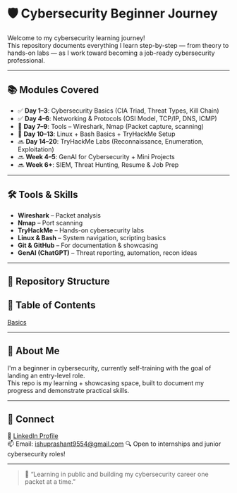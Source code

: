 # 🛡️ Cybersecurity Beginner Journey

Welcome to my cybersecurity learning journey!  
This repository documents everything I learn step-by-step — from theory to hands-on labs — as I work toward becoming a job-ready cybersecurity professional.

---

## 📚 Modules Covered

- ✅ **Day 1–3**: Cybersecurity Basics (CIA Triad, Threat Types, Kill Chain)
- ✅ **Day 4–6**: Networking & Protocols (OSI Model, TCP/IP, DNS, ICMP)
- 🔄 **Day 7–9**: Tools – Wireshark, Nmap (Packet capture, scanning)
- 🔄 **Day 10–13**: Linux + Bash Basics + TryHackMe Setup
- 🔜 **Day 14–20**: TryHackMe Labs (Reconnaissance, Enumeration, Exploitation)
- 🔜 **Week 4–5**: GenAI for Cybersecurity + Mini Projects
- 🔜 **Week 6+**: SIEM, Threat Hunting, Resume & Job Prep

---

## 🛠️ Tools & Skills

- **Wireshark** – Packet analysis
- **Nmap** – Port scanning
- **TryHackMe** – Hands-on cybersecurity labs
- **Linux & Bash** – System navigation, scripting basics
- **Git & GitHub** – For documentation & showcasing
- **GenAI (ChatGPT)** – Threat reporting, automation, recon ideas

---

## 📁 Repository Structure

## 📌 Table of Contents

[Basics](Basics/Introduction.md)


---

## 📜 About Me

I'm a beginner in cybersecurity, currently self-training with the goal of landing an entry-level role.  
This repo is my learning + showcasing space, built to document my progress and demonstrate practical skills.

---

## 💼 Connect

📎 [LinkedIn Profile](https://www.linkedin.com/in/prashantsrivastava0/)  
📫 Email: ishuprashant9554@gmail.com
🔍 Open to internships and junior cybersecurity roles!

---

> 🌱 “Learning in public and building my cybersecurity career one packet at a time.”


